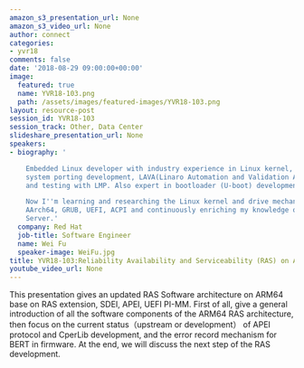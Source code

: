 ```yaml
---
amazon_s3_presentation_url: None
amazon_s3_video_url: None
author: connect
categories:
- yvr18
comments: false
date: '2018-08-29 09:00:00+00:00'
image:
  featured: true
  name: YVR18-103.png
  path: /assets/images/featured-images/YVR18-103.png
layout: resource-post
session_id: YVR18-103
session_track: Other, Data Center
slideshare_presentation_url: None
speakers:
- biography: '

    Embedded Linux developer with industry experience in Linux kernel, driver ,BSP,
    system porting development, LAVA(Linaro Automation and Validation Architecture)
    and testing with LMP. Also expert in bootloader (U-boot) development.

    Now I''m learning and researching the Linux kernel and drive mechanism,Fedora  technology,
    AArch64, GRUB, UEFI, ACPI and continuously enriching my knowledge of Linux and
    Server.'
  company: Red Hat
  job-title: Software Engineer
  name: Wei Fu
  speaker-image: WeiFu.jpg
title: YVR18-103:Reliability Availability and Serviceability (RAS) on ARM64 status
youtube_video_url: None
---
```


This presentation gives an updated RAS Software architecture on ARM64 base on RAS extension, SDEI, APEI, UEFI PI-MM. First of all, give a general introduction of all the software components of the ARM64 RAS architecture, then focus on the current status（upstream or development） of APEI protocol and CperLib development, and the error record mechanism for BERT in firmware. At the end, we will discuss the next step of the RAS development.
